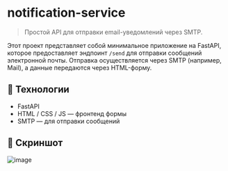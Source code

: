 # notification-service

> Простой API для отправки email-уведомлений через SMTP.

Этот проект представляет собой минимальное приложение на FastAPI, которое предоставляет эндпоинт `/send` для отправки сообщений электронной почты. Отправка осуществляется через SMTP (например, Mail), а данные передаются через HTML-форму.

## 🚀 Технологии

- FastAPI
- HTML / CSS / JS — фронтенд формы
- SMTP — для отправки сообщений

## 📸 Скриншот

![image](https://github.com/user-attachments/assets/2e3435a9-25b2-42a1-aeae-2a674c402989)
